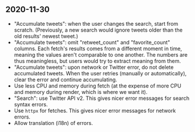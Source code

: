 2020-11-30
----------

* "Accumulate tweets": when the user changes the search, start from
  scratch. (Previously, a new search would ignore tweets older than the
  old results' newest tweet.)
* "Accumulate tweets": omit "retweet_count" and "favorite_count" columns.
  Each fetch's results comes from a different moment in time, meaning the
  values aren't comparable to one another. The numbers are thus meaningless,
  but users would try to extract meaning from them.
* "Accumulate tweets": upon network or Twitter error, do not delete
  accumulated tweets. When the user retries (manually or automatically),
  clear the error and continue accumulating.
* Use less CPU and memory during fetch (at the expense of more CPU and
  memory during render, which is where we want it).
* "Search": use Twitter API v2. This gives nicer error messages for search
  syntax errors.
* Use `httpx` for fetches. This gives nicer error messages for network
  errors.
* Allow translation (i18n) of errors.
